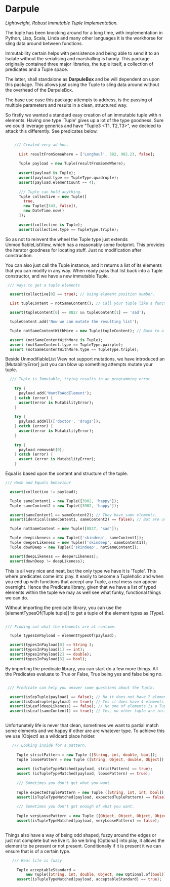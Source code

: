 # Darpule

_Lightweight, Robust Immutable Tuple Implementation._

The tuple has been knocking around for a long time, with implementation in Python, Lisp, Scala, Linda and many other languages it is the workhorse for sling data around between functions.

Immutability certain helps with persistence and being able to send it to an Isolate without the serialising and marshalling is handy. This package originally contained three major libraries, the tuple itself, a collection of predicates and a Tuple space.  

The latter, shall standalone as __DarpuleBox__ and be will dependent on upon this package. This allows just using the Tuple to sling data around without the overhead of the DarpuleBox.

The base use case this package attempts to address, is the passing of multiple parameters and results in a clean, structured way. 

So firstly we wanted a standard easy creation of an immutable tuple with n elements. Having one type 'Tuple' gives up a lot of the type goodness. Sure we could leverage generics and have  "Tuple3 <T1, T2,T3>",  we decided to attack this differently. See predicates below. 

```dart

    /// Created very ad-hoc.
    
      List resultFromSomeWhere = ['Longhaul', 382, 982.23, false];
    
      Tuple payload = new Tuple(resultFromSomeWhere);
    
      assert(payload is Tuple);
      assert(payload.type == TupleType.quadruple);
      assert(payload.elementCount == 4);
    
      /// Tuple can hold anything.
      Tuple collective = new Tuple([
        true,
        new Tuple([343, false]),
        new DateTime.now()
      ]);
    
      assert(collective is Tuple);
      assert(collective.type == TupleType.triple);


```

So as not to reinvent the wheel the Tuple type just extends UnmodifiableListView, which has a reasonably some footprint. This provides the iterator goodness for locating stuff. Just no modification after construction.

You can also just call the Tuple instance, and it returns a list of its elements that you can modify in any way. When ready pass that list back into a Tuple constructor, and we have a new immutable Tuple.

```dart
 /// Ways to get a tuple elements

  assert(collective[0] == true); // Using element position number.

  List tupleContent = notSameContent(); // Call your tuple like a function.

  assert(tupleContent[0] == 8827 && tupleContent[1] == 'sad');

  tupleContent.add('Now we can mutate the resulting list');

  Tuple notSameContentWithMore = new Tuple(tupleContent); // Back to a tuple.

  assert (notSameContentWithMore is Tuple);
  assert (notSameContent.type == TupleType.pairple);
  assert (notSameContentWithMore.type == TupleType.triple);
```

Beside UnmodifiableList View not support mutations, we have introduced an [MutabilityError] just you can blow up something attempts mutate your tuple.
```dart
  /// Tuple is Immutable, trying results in an programming error.
  
    try {
      payload.add('WantToAddElement');
    } catch (error) {
      assert(error is MutabilityError);
    }
  
    try {
      payload.addAll(['doctor', 'drugs']);
    } catch (error) {
      assert(error is MutabilityError);
    }
  
    try {
      payload.removeAt(0);
    } catch (error) {
      assert (error is MutabilityError);
    }
```
 
Equal is based upon the content and structure of the tuple.

```dart
/// Hash and Equals behaviour

  assert(collective != payload);

  Tuple sameContent1 = new Tuple([3902, 'happy']);
  Tuple sameContent2 = new Tuple([3902, 'happy']);

  assert(sameContent1 == sameContent2); // They have same elements.
  assert(identical(sameContent1, sameContent2) == false); // But are unique.

  Tuple notSameContent = new Tuple([8827, 'sad']);

  Tuple deepLikeness = new Tuple(['skindeep', sameContent1]);
  Tuple deeperLikeness = new Tuple(['skindeep', sameContent1]);
  Tuple downDeep = new Tuple(['skindeep', notSameContent]);

  assert(deepLikeness == deeperLikeness);
  assert(downDeep != deepLikeness);
```

This is all very nice and neat, but the only type we have it is 'Tuple'. This where predicates come into play. It easily to become a Tupleholic and when you end up with functions that accept any Tuple, a real mess can appear overnight. Hence the Predicate library, given that we have a list of typed elements within the tuple we may as well see what funky, functional things we can do.

Without importing the predicate library, you can use the [elementTypesOf(Tuple tuple)] to get a tuple of the element types as [Type].

```dart

/// Finding out what the elements are at runtime.

  Tuple typesInPayload = elementTypesOf(payload);

  assert(typesInPayload[0] == String );
  assert(typesInPayload[1] == int);
  assert(typesInPayload[2] == double);
  assert(typesInPayload[3] == bool);

```

By importing the predicate library, you can start do a few more things. All the Predicates evaluate to True or False, True being yes and false being no.
```dart

 /// Predicate can help you answer some questions about the Tuple.

  assert(isSepTuple(payload) == false); // No it does not have 7 elements.
  assert(isQuadruple(payload) == true); // Yes it does have 4 elements
  assert(isLeaf(deepLikeness) == false); // No one of elements is a Tuple.
  assert(isLeaf(sameContent1) == true); // Yes, no other tuple are inside.
  
```

Unfortunately life is never that clean, sometimes we want to partial match some elements and we happy if other are are whatever type. To achieve this we use [Object] as a wildcard place holder.
 
```dart
   /// Looking inside for a pattern.
     
     Tuple strictPattern = new Tuple ([String, int, double, bool]);
     Tuple loosePattern = new Tuple ([String, Object, double, Object]);
   
     assert (isTupleTypeMatched(payload, strictPattern) == true);
     assert (isTupleTypeMatched(payload, loosePattern) == true);
   
     /// Sometimes you don't get what you want.
   
     Tuple expectedTuplePattern = new Tuple ([String, int, int, bool]);
     assert(isTupleTypeMatched(payload, expectedTuplePattern) == false);
   
     /// Sometimes you don't get enough of what you want.
     
     Tuple veryLoosePattern = new Tuple ([Object, Object, Object, Object, Object]);
     assert(isTupleTypeMatched(payload, veryLoosePattern) == false); 
     
```

Things also have a way of being odd shaped, fuzzy around the edges or just not complete but we live it. So we bring [Optional] into play, it allows the element to be present or not present. Conditionally if it is present it we can ensure that is of a certain type.

```dart
   /// Real life is fuzzy
   
     Tuple acceptableStandard =
         new Tuple([String, int, double, Object, new Optional.of(bool)]);
     assert(isTupleTypeMatched(payload, acceptableStandard) == true);
```